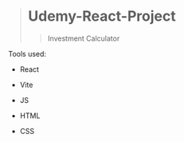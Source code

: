 > # Udemy-React-Project
>> Investment Calculator
 
Tools used:

* React

* Vite

* JS

* HTML

* CSS
